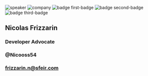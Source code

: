 <!-- .slide: class="speaker-slide blue" -->
![speaker](assets/images/speaker/nicolas-frizzarin/nicoF.png)
![company](assets/images/speaker/logo-sfeir-blanc.png)
![badge first-badge](assets/images/speaker/nicolas-frizzarin/GDE_ANGULAR.png)
![badge second-badge](assets/images/speaker/nicolas-frizzarin/GDE_WEB.png)
![badge third-badge](assets/images/speaker/nicolas-frizzarin/MVP.png)
<h2>Nicolas <span>Frizzarin</span></h2>

### Developer Advocate
<!-- .element: class="icon-rule icon-first" -->

### @Nicooss54
<!-- .element: class="icon-twitter icon-second" -->
### frizzarin.n@sfeir.com
<!-- .element: class="icon-mail icon-third"-->
